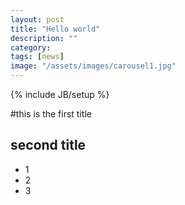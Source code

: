 ```yaml
---
layout: post
title: "Hello world"
description: ""
category: 
tags: [news]
image: "/assets/images/carousel1.jpg"
---
```

{% include JB/setup %}


#this is the first title

## second title


* 1
* 2
* 3

